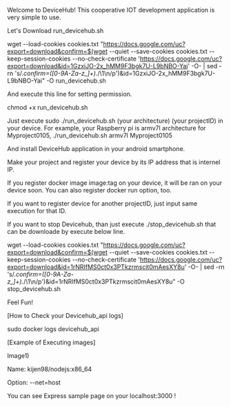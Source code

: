 Welcome to DeviceHub!
This cooperative IOT development application is very simple to use.

Let's Download run_devicehub.sh


wget --load-cookies cookies.txt "https://docs.google.com/uc?export=download&confirm=$(wget --quiet --save-cookies cookies.txt --keep-session-cookies --no-check-certificate 'https://docs.google.com/uc?export=download&id=1GzxiJO-2x_hMM9F3bgk7U-L9bNBO-Yai' -O- | sed -rn 's/.*confirm=([0-9A-Za-z_]+).*/\1\n/p')&id=1GzxiJO-2x_hMM9F3bgk7U-L9bNBO-Yai" -O run_devicehub.sh


And execute this line for setting permission.


chmod +x run_devicehub.sh


Just execute sudo ./run_devicehub.sh (your architecture) (your projectID) in your device.
For example, your Raspberry pi is armv7l architecture for Myproject0105,
./run_devicehub.sh armv7l Myproject0105

And install DeviceHub application in your android smartphone.

Make your project and register your device by its IP address that is internel IP.

If you register docker image image:tag on your device, it will be ran on your device soon.
You can also register docker run option, too.

If you want to register device for another projectID, just input same execution for that ID.

If you want to stop Devicehub, than just execute ./stop_devicehub.sh that can be downloade by execute below line.

wget --load-cookies cookies.txt "https://docs.google.com/uc?export=download&confirm=$(wget --quiet --save-cookies cookies.txt --keep-session-cookies --no-check-certificate 'https://docs.google.com/uc?export=download&id=1rNRIfMS0ct0x3PTkzrmscit0mAesXY8u' -O- | sed -rn 's/.*confirm=([0-9A-Za-z_]+).*/\1\n/p')&id=1rNRIfMS0ct0x3PTkzrmscit0mAesXY8u" -O stop_devicehub.sh

Feel Fun!


[How to Check your Devicehub_api logs]

sudo docker logs devicehub_api


[Example of Executing images]

Image1)

Name: kijen98/nodejs:x86_64

Option: --net=host

You can see Express sample page on your localhost:3000 !
